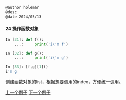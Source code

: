 ```markdown
@author holemar
@desc 
@date 2024/05/13
```

#### 24 操作函数对象

```python
In [31]: def f():
    ...:     print('i\'m f')

In [32]: def g():
    ...:     print('i\'m g')

In [33]: [f,g][1]()
i'm g
```

创建函数对象的list，根据想要调用的index，方便统一调用。

[上一个例子](23.md)    [下一个例子](25.md)
